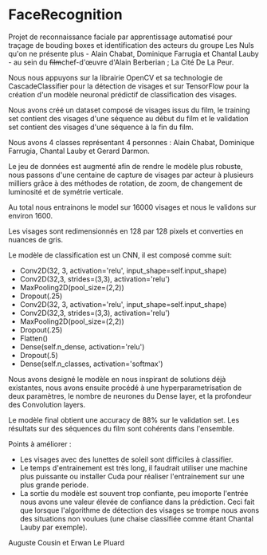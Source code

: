 # FaceRecognition
Projet de reconnaissance faciale par apprentissage automatisé pour traçage de bouding boxes et identification des acteurs du groupe Les Nuls qu'on ne présente plus - Alain Chabat, Dominique Farrugia et Chantal Lauby - au sein du ~~film~~chef-d'œuvre d'Alain Berberian ; La Cité De La Peur. 

Nous nous appuyons sur la librairie OpenCV et sa technologie de CascadeClassifier pour la détection de visages et sur TensorFlow pour la création d'un modèle neuronal prédictif de classification des visages.

Nous avons créé un dataset composé de visages issus du film, le training set contient des visages d'une séquence au début du film et le validation set contient des visages d'une séquence à la fin du film.

Nous avons 4 classes représentant 4 personnes : Alain Chabat, Dominique Farrugia, Chantal Lauby et Gerard Darmon.

Le jeu de données est augmenté afin de rendre le modèle plus robuste, nous passons d'une centaine de capture de visages par acteur à plusieurs milliers grâce à des méthodes de rotation, de zoom, de changement de luminosité et de symétrie verticale.

Au total nous entrainons le model sur 16000 visages et nous le validons sur environ 1600.

Les visages sont redimensionnés en 128 par 128 pixels et converties en nuances de gris.

Le modèle de classification est un CNN, il est composé comme suit: 
  - Conv2D(32, 3, activation='relu', input_shape=self.input_shape)
  - Conv2D(32,3, strides=(3,3), activation='relu')
  - MaxPooling2D(pool_size=(2,2))
  - Dropout(.25)
  - Conv2D(32, 3, activation='relu', input_shape=self.input_shape)
  - Conv2D(32,3, strides=(3,3), activation='relu')
  - MaxPooling2D(pool_size=(2,2))
  - Dropout(.25)
  - Flatten()
  - Dense(self.n_dense, activation='relu')
  - Dropout(.5)
  - Dense(self.n_classes, activation='softmax')
 
 Nous avons designé le modèle en nous inspirant de solutions déjà existantes, nous avons ensuite procédé à une hyperparametrisation de deux paramètres, le nombre de neurones du Dense layer, et la profondeur des Convolution layers.
    
Le modèle final obtient une accuracy de 88% sur le validation set.
Les résultats sur des séquences du film sont cohérents dans l'ensemble.

Points à améliorer : 
  - Les visages avec des lunettes de soleil sont difficiles à classifier.
  - Le temps d'entrainement est très long, il faudrait utiliser une machine plus puissante ou installer Cuda pour réaliser l'entrainement sur une plus grande periode.
  - La sortie du modèle est souvent trop confiante, peu imoporte l'entrée nous avons une valeur élevée de confiance dans la prédiction. Ceci fait que lorsque l'algorithme de détection des visages se trompe nous avons des situations non voulues (une chaise classifiée comme étant Chantal Lauby par exemple).




Auguste Cousin et Erwan Le Pluard
